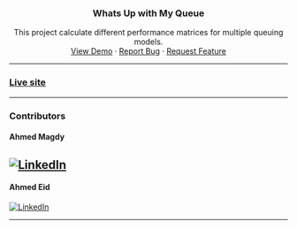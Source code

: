 <p align="center">

<h3 align="center">Whats Up with My Queue</h3>
<p align="center">
This project calculate different performance matrices for multiple queuing models.
<br />
<a href="https://ahmedhem.github.io/AlgoGraph/">View Demo</a>
·
<a href="https://github.com/ahmedhem/AlgoGraph/issues">Report Bug</a>
·
<a href="https://github.com/ahmedhem/AlgoGraph/issues">Request Feature</a>
</p>

---


[comment]: <> (refrence links)
[linkedin-shield]: https://img.shields.io/badge/-LinkedIn-black.svg?style=for-the-badge&logo=linkedin&colorB=066
[linkedin-url-e]: https://linkedin.com/in/ahmedeid12
[linkedin-url-m]: https://linkedin.com/in/eng-ahmedmagdy

### [Live site](https://ahmedhem.github.io/AlgoGraph/)

---
### Contributors

#### Ahmed Magdy
[![LinkedIn][linkedin-shield]][linkedin-url-m]
----

#### Ahmed Eid
[![LinkedIn][linkedin-shield]][linkedin-url-e]

----
